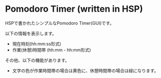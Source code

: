 # Pomodoro Timer (written in HSP)

HSPで書かれたシンプルなPomodoro Timer(GUI)です。

以下の情報を表示します。

- 現在時刻(hh:mm:ss形式)
- 作業(休憩)時間帯 (hh:mm - hh:mm形式)

その他、以下の機能があります。
- 文字の色が作業時間帯の場合は黄色に、休憩時間帯の場合は緑になります。

